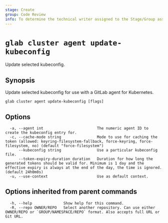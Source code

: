 ```yaml
---
stage: Create
group: Code Review
info: To determine the technical writer assigned to the Stage/Group associated with this page, see https://about.gitlab.com/handbook/product/ux/technical-writing/#assignments
---
```


<!--
This documentation is auto generated by a script.
Please do not edit this file directly. Run `make gen-docs` instead.
-->

# `glab cluster agent update-kubeconfig`

Update selected kubeconfig.

## Synopsis

Update selected kubeconfig for use with a GitLab agent for Kubernetes.

```plaintext
glab cluster agent update-kubeconfig [flags]
```

## Options

```plaintext
  -a, --agent int                        The numeric agent ID to create the kubeconfig entry for.
  -c, --cache-mode string                Mode to use for caching the token (allowed: keyring-filesystem-fallback, force-keyring, force-filesystem, no) (default "force-filesystem")
      --kubeconfig string                Use a particular kubeconfig file.
      --token-expiry-duration duration   Duration for how long the generated tokens should be valid for. Minimum is 1 day and the effective expiry is always at the end of the day, the time is ignored. (default 24h0m0s)
  -u, --use-context                      Use as default context.
```

## Options inherited from parent commands

```plaintext
  -h, --help              Show help for this command.
  -R, --repo OWNER/REPO   Select another repository. Can use either OWNER/REPO or `GROUP/NAMESPACE/REPO` format. Also accepts full URL or Git URL.
```
